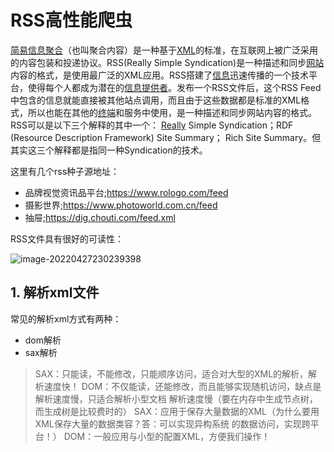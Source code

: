 # RSS高性能爬虫

[简易信息聚合](https://baike.baidu.com/item/简易信息聚合)（也叫聚合内容）是一种基于[XML](https://baike.baidu.com/item/XML)的标准，在互联网上被广泛采用的内容包装和投递协议。RSS(Really Simple Syndication)是一种描述和同步[网站](https://baike.baidu.com/item/网站)内容的格式，是使用最广泛的XML应用。RSS搭建了[信息](https://baike.baidu.com/item/信息/111163)迅速传播的一个技术平台，使得每个人都成为潜在的[信息提供者](https://baike.baidu.com/item/信息提供者/12754057)。发布一个RSS文件后，这个RSS Feed中包含的信息就能直接被其他站点调用，而且由于这些数据都是标准的XML格式，所以也能在其他的[终端](https://baike.baidu.com/item/终端/1903878)和服务中使用，是一种描述和同步网站内容的格式。RSS可以是以下三个解释的其中一个： [Really](https://baike.baidu.com/item/Really/16030355) Simple Syndication；RDF (Resource Description Framework) Site Summary； Rich Site Summary。但其实这三个解释都是指同一种Syndication的技术。

这里有几个rss种子源地址：

- 品牌视觉资讯品平台;https://www.rologo.com/feed
- 摄影世界;https://www.photoworld.com.cn/feed
- 抽屉;https://dig.chouti.com/feed.xml

RSS文件具有很好的可读性：

![image-20220427230239398](https://cdn.fengxianhub.top/resources-master/202204272303805.png)

## 1. 解析xml文件

常见的解析xml方式有两种：

- dom解析
- sax解析

>SAX：只能读，不能修改，只能顺序访问，适合对大型的XML的解析，解析速度快！
>DOM：不仅能读，还能修改，而且能够实现随机访问，缺点是解析速度慢，只适合解析小型文档
>解析速度慢（要在内存中生成节点树，而生成树是比较费时的）
>SAX：应用于保存大量数据的XML（为什么要用XML保存大量的数据类容？答：可以实现异构系统
>的数据访问，实现跨平台！）
>DOM：一般应用与小型的配置XML，方便我们操作！





































